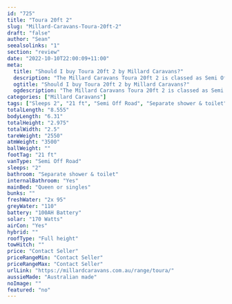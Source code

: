 ```yaml
---
id: "725"
title: "Toura 20ft 2"
slug: "Millard-Caravans-Toura-20ft-2"
draft: "false"
author: "Sean"
seealsolinks: "1"
section: "review"
date: "2022-10-10T22:00:09+11:00"
meta:
  title: "Should I buy Toura 20ft 2 by Millard Caravans?"
  description: "The Millard Caravans Toura 20ft 2 is classed as Semi Off Road, and sleeps 2 people. It is Australian made and comes in at 21 ft. It generally has Separate shower & toilet."
  ogtitle: "Should I buy Toura 20ft 2 by Millard Caravans?"
  ogdescription: "The Millard Caravans Toura 20ft 2 is classed as Semi Off Road, and sleeps 2 people. It is Australian made and comes in at 21 ft. It generally has Separate shower & toilet."
categories: ["Millard Caravans"]
tags: ["Sleeps 2", "21 ft", "Semi Off Road", "Separate shower & toilet", "Full height", "Price Unknown"]
totalLength: "8.555"
bodyLength: "6.31"
totalHeight: "2.975"
totalWidth: "2.5"
tareWeight: "2550"
atmWeight: "3500"
ballWeight: ""
footTag: "21 ft"
vanType: "Semi Off Road"
sleeps: "2"
bathroom: "Separate shower & toilet"
internalBathroom: "Yes"
mainBed: "Queen or singles"
bunks: ""
freshWater: "2x 95"
greyWater: "110"
battery: "100AH Battery"
solar: "170 Watts"
airCon: "Yes"
hybrid: ""
roofType: "Full height"
towHitch: ""
price: "Contact Seller"
priceRangeMin: "Contact Seller"
priceRangeMax: "Contact Seller"
urlLink: "https://millardcaravans.com.au/range/toura/"
aussieMade: "Australian made"
noImage: ""
featured: "no"
---
```

